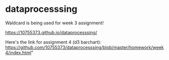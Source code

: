 # dataprocesssing

Waldcard is being used for week 3 assignment!

https://10755373.github.io/dataprocesssing/

Here's the link for assignment 4 (d3 barchart):
https://github.com/10755373/dataprocesssing/blob/master/homework/week4/index.html"
